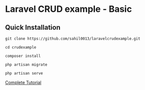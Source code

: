 # Laravel CRUD example - Basic

## Quick Installation

    git clone https://github.com/sahil0013/laravelcrudexample.git

    cd crudexample

    composer install

    php artisan migrate

    php artisan serve

[Complete Tutorial](https://laravel.com/docs/5.2/quickstart)
